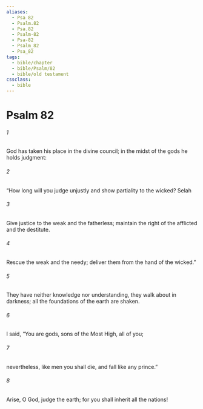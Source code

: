 ```yaml
---
aliases:
  - Psa 82
  - Psalm.82
  - Psa.82
  - Psalm-82
  - Psa-82
  - Psalm_82
  - Psa_82
tags:
  - bible/chapter
  - bible/Psalm/82
  - bible/old testament
cssclass:
  - bible
---
```


# Psalm 82

###### 1
God has taken his place in the divine council; in the midst of the gods he holds judgment:
###### 2
“How long will you judge unjustly and show partiality to the wicked? Selah
###### 3
Give justice to the weak and the fatherless; maintain the right of the afflicted and the destitute.
###### 4
Rescue the weak and the needy; deliver them from the hand of the wicked.”
###### 5
They have neither knowledge nor understanding, they walk about in darkness; all the foundations of the earth are shaken.
###### 6
I said, “You are gods, sons of the Most High, all of you;
###### 7
nevertheless, like men you shall die, and fall like any prince.”
###### 8
Arise, O God, judge the earth; for you shall inherit all the nations!


